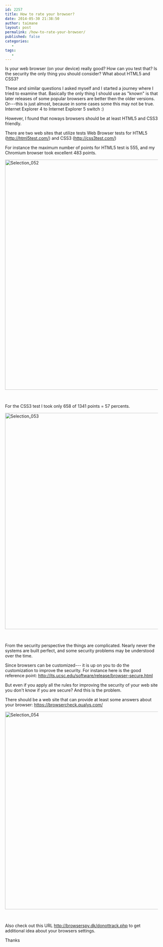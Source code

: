 ```yaml
---
id: 2257
title: How to rate your browser?
date: 2014-05-30 21:38:50
author: taimane
layout: post
permalink: /how-to-rate-your-browser/
published: false
categories:
   -
tags:
   -
---
```

Is your web browser (on your device) really good? How can you test that? Is the security the only thing you should consider? What about HTML5 and CSS3?



These and similar questions I asked myself and I started a journey where I tried to examine that. Basically the only thing I should use as "known" is that later releases of some popular browsers are better then the older versions. Or---this is just almost, because in some cases some this may not be true. Internet Explorer 4 to Internet Explorer 5 switch :)



However, I found that noways browsers should be at least HTML5 and CSS3 friendly.



There are two web sites that utilize tests Web Browser tests for HTML5 (<a rel="nofollow" href="http://html5test.com/">http://html5test.com/</a>) and CSS3 (<a rel="nofollow" href="http://css3test.com/">http://css3test.com/</a>)



For instance the maximum number of points for HTML5 test is 555, and my Chromium browser took excellent 483 points.



<a href="https://programming-review.com/wp-content/uploads/2014/05/Selection_052.png"><img class="alignnone wp-image-2263 size-full" src="https://programming-review.com/wp-content/uploads/2014/05/Selection_052.png" alt="Selection_052" width="909" height="757" /></a>



&nbsp;



For the CSS3 test I took only 658 of 1341 points = 57 percents.



<a href="https://programming-review.com/wp-content/uploads/2014/05/Selection_053.png"><img class="alignnone wp-image-2264 size-full" src="https://programming-review.com/wp-content/uploads/2014/05/Selection_053.png" alt="Selection_053" width="1040" height="711" /></a>



&nbsp;



From the security perspective the things are complicated. Nearly never the systems are built perfect, and some security problems may be understood over the time.



Since browsers can be customized--- it is up on you to do the customization to improve the security. For instance here is the good reference point: http://its.ucsc.edu/software/release/browser-secure.html



But even if you apply all the rules for improving the security of your web site you don't know if you are secure? And this is the problem.



There should be a web site that can provide at least some answers about your browser: https://browsercheck.qualys.com/



<a href="https://programming-review.com/wp-content/uploads/2014/05/Selection_054.png"><img class="alignnone size-full wp-image-2265" src="https://programming-review.com/wp-content/uploads/2014/05/Selection_054.png" alt="Selection_054" width="1016" height="650" /></a>



&nbsp;



Also check out this URL http://browserspy.dk/donottrack.php to get additional idea about your browsers settings.



Thanks



&nbsp;  

